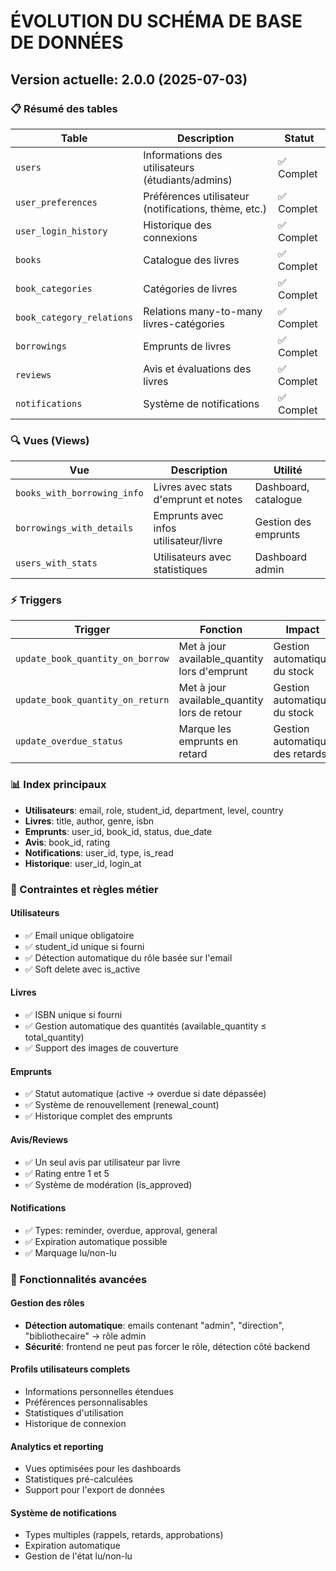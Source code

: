 # ÉVOLUTION DU SCHÉMA DE BASE DE DONNÉES

## Version actuelle: 2.0.0 (2025-07-03)

### 📋 Résumé des tables

| Table | Description | Statut |
|-------|-------------|--------|
| `users` | Informations des utilisateurs (étudiants/admins) | ✅ Complet |
| `user_preferences` | Préférences utilisateur (notifications, thème, etc.) | ✅ Complet |
| `user_login_history` | Historique des connexions | ✅ Complet |
| `books` | Catalogue des livres | ✅ Complet |
| `book_categories` | Catégories de livres | ✅ Complet |
| `book_category_relations` | Relations many-to-many livres-catégories | ✅ Complet |
| `borrowings` | Emprunts de livres | ✅ Complet |
| `reviews` | Avis et évaluations des livres | ✅ Complet |
| `notifications` | Système de notifications | ✅ Complet |

### 🔍 Vues (Views)

| Vue | Description | Utilité |
|-----|-------------|---------|
| `books_with_borrowing_info` | Livres avec stats d'emprunt et notes | Dashboard, catalogue |
| `borrowings_with_details` | Emprunts avec infos utilisateur/livre | Gestion des emprunts |
| `users_with_stats` | Utilisateurs avec statistiques | Dashboard admin |

### ⚡ Triggers

| Trigger | Fonction | Impact |
|---------|----------|--------|
| `update_book_quantity_on_borrow` | Met à jour available_quantity lors d'emprunt | Gestion automatique du stock |
| `update_book_quantity_on_return` | Met à jour available_quantity lors de retour | Gestion automatique du stock |
| `update_overdue_status` | Marque les emprunts en retard | Gestion automatique des retards |

### 📊 Index principaux

- **Utilisateurs**: email, role, student_id, department, level, country
- **Livres**: title, author, genre, isbn
- **Emprunts**: user_id, book_id, status, due_date
- **Avis**: book_id, rating
- **Notifications**: user_id, type, is_read
- **Historique**: user_id, login_at

### 🔐 Contraintes et règles métier

#### Utilisateurs
- ✅ Email unique obligatoire
- ✅ student_id unique si fourni
- ✅ Détection automatique du rôle basée sur l'email
- ✅ Soft delete avec is_active

#### Livres
- ✅ ISBN unique si fourni
- ✅ Gestion automatique des quantités (available_quantity ≤ total_quantity)
- ✅ Support des images de couverture

#### Emprunts
- ✅ Statut automatique (active → overdue si date dépassée)
- ✅ Système de renouvellement (renewal_count)
- ✅ Historique complet des emprunts

#### Avis/Reviews
- ✅ Un seul avis par utilisateur par livre
- ✅ Rating entre 1 et 5
- ✅ Système de modération (is_approved)

#### Notifications
- ✅ Types: reminder, overdue, approval, general
- ✅ Expiration automatique possible
- ✅ Marquage lu/non-lu

### 🚀 Fonctionnalités avancées

#### Gestion des rôles
- **Détection automatique**: emails contenant "admin", "direction", "bibliothecaire" → rôle admin
- **Sécurité**: frontend ne peut pas forcer le rôle, détection côté backend

#### Profils utilisateurs complets
- Informations personnelles étendues
- Préférences personnalisables
- Statistiques d'utilisation
- Historique de connexion

#### Analytics et reporting
- Vues optimisées pour les dashboards
- Statistiques pré-calculées
- Support pour l'export de données

#### Système de notifications
- Types multiples (rappels, retards, approbations)
- Expiration automatique
- Gestion de l'état lu/non-lu

